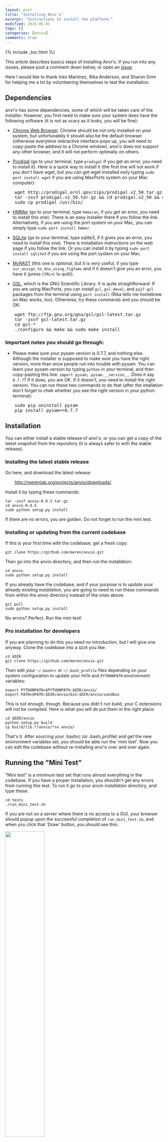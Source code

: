 ```yaml
---
layout: post
title: "Installing Anvi'o"
excerpt: "Instructions to install the platform."
modified: 2015-05-01 
tags: []
categories: [anvio]
comments: true
---
```


{% include _toc.html %}

This article describes basics steps of installing Anvi'o. If you run into any issues, please post a comment down below, or open an <a href="https://github.com/meren/anvio/issues">issue</a>.

Here I would like to thank Inés Martínez, Rika Anderson, and Sharon Grim for helping me a lot by volunteering themselves to test the installation.

## Dependencies

anvi'o has some dependencies, some of which will be taken care of the installer. However, you first need to make sure your system does have the following software (it is not as scary as it looks, you will be fine):

* [Chrome Web Browser](https://www.google.com/chrome/browser/desktop/). Chrome should be not only installed on your system, but unfortunately it should also be the default browser (otherwise everytime interactive interface pops up, you will need to copy-paste the address to a Chrome window). anvi'o does not support any other browser, and it will not perform optimally on others.

* [Prodigal](http://prodigal.ornl.gov/) (go to your terminal, type `prodigal` if you get an error, you need to install it). Here is a quick way to install it (the first line will not work if you don't have wget, but you can get wget installed esily typing `sudo port install wget` if you are using MacPorts system on your Mac computer):

<div style="padding-left:30px">
<pre>
wget http://prodigal.ornl.gov/zips/prodigal.v2_50.tar.gz
tar -zxvf prodigal.v2_50.tar.gz && cd prodigal.v2_50 && make
sudo cp prodigal /usr/bin/
</pre>
</div>

* [HMMer](http://hmmer.janelia.org/) (go to your terminal, type `hmmscan`, if you get an error, you need to install this one). There is an easy installer there if you follow the link. Alternatively, if you are using the port system on your Mac, you can simply type `sudo port install hmmer`.

* [SQLite](http://www.tutorialspoint.com/sqlite/sqlite_installation.htm) (go to your terminal, type sqlite3, if it gives you an error, you need to install this one). There is installation instructions on the web page if you follow the link. Or you can install it by typing `sudo port install sqlite3` if you are using the port system on your Mac.

* [MyRAST](http://blog.theseed.org/servers/) (this one is optional, but it is very useful, if you type `svr_assign_to_dna_using_figfams` and if it doesn't give you an error, you have it (press `CTRL+C` to quit)).

* [GSL](http://www.gnu.org/software/gsl/), which is the GNU Scientific Library. It is quite straightforward. If you are using MacPorts, you can install `gsl`, `gsl-devel`, and `py27-gsl` packages from the terminal using `port install` (Rika tells me homebrew on Mac works, too). Otherwise, try these commands and you should be OK:

<div style="padding-left:30px">
<pre>
wget ftp://ftp.gnu.org/gnu/gsl/gsl-latest.tar.gz
tar -zxvf gsl-latest.tar.gz
cd gsl-*
./configure && make && sudo make install
</pre>
</div>

### Important notes you should go through:

* Please make sure your pysam version is 0.7.7, and nothing else. Although the installer is supposed to make sure you have the right version, more than once people run into trouble with pysam. You can learn your pysam version by typing `python` in your terminal, and then copy-pasting this line: `import pysam; pysam.__version__`. Does it say `0.7.7`? If it does, you are OK. If it doesn't, you need to install the right version. You can run these two commands to do that (after the intallation don't forget to chek whether you see the right version in your python terminal):

<div style="padding-left:30px">
<pre>
sudo pip uninstall pysam
pip install pysam==0.7.7
</pre>
</div>




## Installation

You can either install a stable release of anvi'o, or you can get a copy of the latest snapshot from the repository (it is always safer to with the stable release).

### Installing the latest stable release

Go here, and download the latest release:

<p style="padding-left: 30px"><a href="http://merenlab.org/projects/anvio/downloads/" target="_blank">http://merenlab.org/projects/anvio/downloads/</a></p>

Install it by typing these commands:

    tar -zxvf anvio-0.8.5.tar.gz
    cd anvio-0.8.5
    sudo python setup.py install

If there are no errors, you are golden. Do not forget to run the mini test.


### Installing or updating from the current codebase

If this is your first time with the codebase, get a fresh copy:

    git clone https://github.com/meren/anvio.git

Then go into the anvio directory, and then run the installation:

    cd anvio
    sudo python setup.py install

If you already have the codebase, and if your purpose is to _update_ your already existing installation, you are going to need to run these commands from within the anvio directory instead of the ones above:

    git pull
    sudo python setup.py install

No errors? Perfect. Run the mini test!

### Pro installation for developers

If you are planning to do this you need no introduction, but I will give one anyway. Clone the codebase into a `$DIR` you like:


    cd $DIR
    git clone https://github.com/meren/anvio.git

Then edit your `~/.bashrc` or `~/.bash_profile` files depending on your system configuration to update your `PATH` and `PYTHONPATH` environment variables:

    export PYTHONPATH=$PYTHONPATH:$DIR/anvio/
    export PATH=$PATH:$DIR/anvio/bin:$DIR/anvio/sandbox

This is not enough, though. Because you didn't run build, your C extensions will not be compiled. Here is what you will do put them in the right place:

    cd $DIR/anvio
    python setup.py build
    cp build/lib.*/anvio/*so anvio/

That's it. After sourcing your .bashrc (or .bash_profile) and get the new environment variables set, you should be able run the 'mini test'. Now you can edit the codebase without re-installing anvi'o over and over again.

## Running the "Mini Test"

"Mini test" is a minimum test set that runs almost everything in the codebase. If you have a proper installation, you shouldn't get any errors from running this test. To run it go to your anvio installation directory, and type these:

    cd tests
    ./run_mini_test.sh

If you are not on a server where there is no access to a GUI, your browser should popup upon the successful completion of `run_mini_test.sh`, and when you click that 'Draw' button, you should see this:

<div class="centerimg">
<a href="{{ site.url }}/images/anvio/misc/mini-test-screenshot.png"><img src="{{ site.url }}/images/anvio/misc/mini-test-screenshot.png" width="50%" /></a>
</div>

All fine? Perfect!

